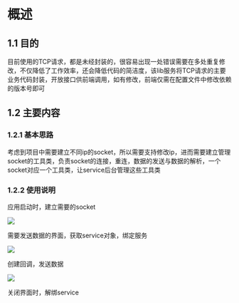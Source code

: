 # 概述
## 1.1 目的
目前使用的TCP请求，都是未经封装的，很容易出现一处错误需要在多处重复修改，不仅降低了工作效率，还会降低代码的简洁度，该lib服务将TCP请求的主要业务代码封装，开放接口供前端调用，如有修改，前端仅需在配置文件中修改依赖的版本号即可

## 1.2 主要内容
### 1.2.1 基本思路
考虑到项目中需要建立不同ip的socket，所以需要支持修改ip，进而需要建立管理socket的工具类，负责socket的连接，重连，数据的发送与数据的解析，一个socket对应一个工具类，让service后台管理这些工具类
### 1.2.2 使用说明
应用启动时，建立需要的socket

![](https://spark-docs.oss-cn-hangzhou.aliyuncs.com/docs/QQ截图20190213141931.png)

需要发送数据的界面，获取service对象，绑定服务

![](https://spark-docs.oss-cn-hangzhou.aliyuncs.com/docs/QQ截图20190213142340.png)

创建回调，发送数据

![](https://spark-docs.oss-cn-hangzhou.aliyuncs.com/docs/QQ截图20190213142824.png)

关闭界面时，解绑service
